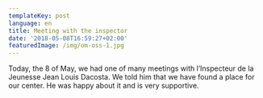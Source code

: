 ```yaml
---
templateKey: post
language: en
title: Meeting with the inspector
date: '2018-05-08T16:59:27+02:00'
featuredImage: /img/om-oss-1.jpg
---
```

Today, the 8 of May, we had one of many meetings with l’Inspecteur de la Jeunesse Jean Louis Dacosta. We told him that we have found a place for our center. He was happy about it and is very supportive.
